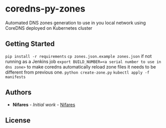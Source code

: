 # coredns-py-zones

Automated DNS zones generation to use in you local network using CoreDNS deployed on Kubernetes cluster

## Getting Started

```pip install -r requirements```
```cp zones.json.example zones.json```
if not running as a Jenkins job
```export BUILD_NUMBER=<a serial number to use in dns zone>```
to make coredns automatically reload zone files it needs to be different from previous one.
```python create-zone.py```
```kubectl apply -f manifests```

## Authors

* **Nifares** - *Initial work* - [Nifares](https://github.com/nifares)

## License
